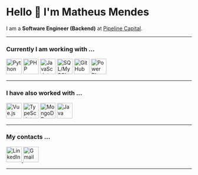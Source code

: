 # Hello 👋 I'm Matheus Mendes

I am a **Software Engineer (Backend)** at [Pipeline Capital](https://pipeline.capital).

---

### Currently I am working with …

<p>
  <!-- Python -->
  <img src="https://cdn.jsdelivr.net/gh/devicons/devicon/icons/python/python-original.svg" width="42" alt="Python" title="Python"/>
  <!-- PHP -->
  <img src="https://cdn.jsdelivr.net/gh/devicons/devicon/icons/php/php-original.svg" width="42" alt="PHP" title="PHP"/>
  <!-- JavaScript -->
  <img src="https://cdn.jsdelivr.net/gh/devicons/devicon/icons/javascript/javascript-original.svg" width="42" alt="JavaScript" title="JavaScript"/>
  <!-- SQL (MySQL como ícone) -->
  <img src="https://cdn.jsdelivr.net/gh/devicons/devicon/icons/mysql/mysql-original.svg" width="42" alt="SQL/MySQL" title="SQL / MySQL"/>
  <!-- GitHub -->
  <img src="https://cdn.jsdelivr.net/gh/devicons/devicon/icons/github/github-original.svg" width="42" alt="GitHub" title="GitHub"/>
  <!-- Power BI (Simple Icons) -->
  <img src="https://cdn.jsdelivr.net/npm/simple-icons@latest/icons/powerbi.svg" width="42" alt="Power BI" title="Power BI"/>
</p>

---

### I have also worked with …

<p>
  <!-- Vue.js -->
  <img src="https://cdn.jsdelivr.net/gh/devicons/devicon/icons/vuejs/vuejs-original.svg" width="42" alt="Vue.js" title="Vue.js"/>
  <!-- TypeScript -->
  <img src="https://cdn.jsdelivr.net/gh/devicons/devicon/icons/typescript/typescript-original.svg" width="42" alt="TypeScript" title="TypeScript"/>
  <!-- MongoDB -->
  <img src="https://cdn.jsdelivr.net/gh/devicons/devicon/icons/mongodb/mongodb-original.svg" width="42" alt="MongoDB" title="MongoDB"/>
  <!-- Java -->
  <img src="https://cdn.jsdelivr.net/gh/devicons/devicon/icons/java/java-original.svg" width="42" alt="Java" title="Java"/>
</p>

---

### My contacts …

<p>
  <!-- LinkedIn -->
  <a href="https://www.linkedin.com/in/matheus-mendes/" target="_blank">
    <img src="https://cdn.jsdelivr.net/gh/devicons/devicon/icons/linkedin/linkedin-original.svg" width="42" alt="LinkedIn" title="LinkedIn"/>
  </a>
  <!-- Gmail -->
  <a href="mailto:matheusmachado590@gmail.com">
    <img src="https://cdn.jsdelivr.net/npm/simple-icons@latest/icons/gmail.svg" width="42" alt="Gmail" title="Gmail"/>
  </a>
</p>

---
